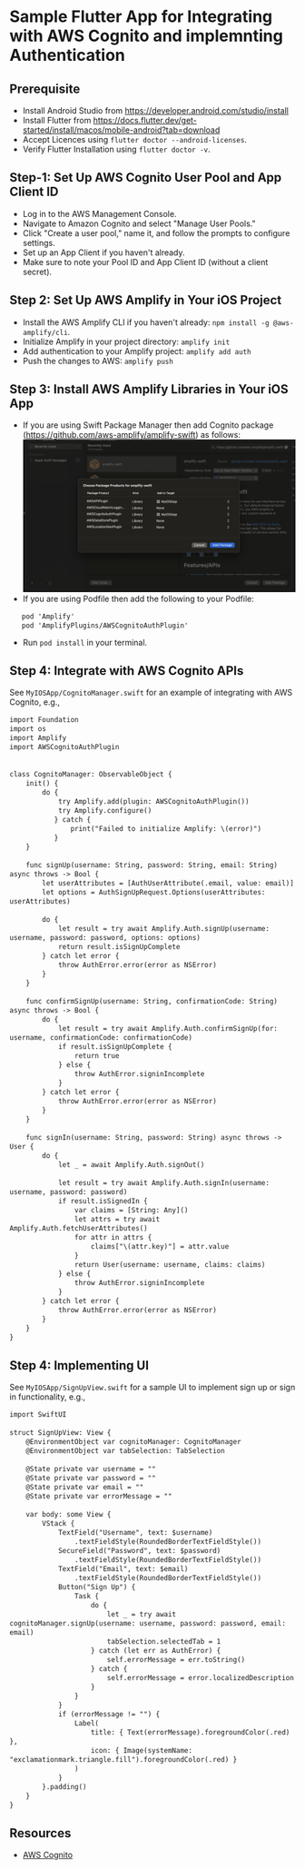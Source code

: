 # Sample Flutter App for Integrating with AWS Cognito and implemnting Authentication

## Prerequisite
  - Install Android Studio from https://developer.android.com/studio/install
  - Install Flutter from https://docs.flutter.dev/get-started/install/macos/mobile-android?tab=download
  - Accept Licences using `flutter doctor --android-licenses`.
  - Verify Flutter Installation using `flutter doctor -v`.

## Step-1: Set Up AWS Cognito User Pool and App Client ID
  - Log in to the AWS Management Console.
  - Navigate to Amazon Cognito and select "Manage User Pools."
  - Click "Create a user pool," name it, and follow the prompts to configure settings. 
  - Set up an App Client if you haven't already.
  - Make sure to note your Pool ID and App Client ID (without a client secret).

## Step 2: Set Up AWS Amplify in Your iOS Project
  - Install the AWS Amplify CLI if you haven't already: `npm install -g @aws-amplify/cli`.
  - Initialize Amplify in your project directory: `amplify init`
  - Add authentication to your Amplify project: ``amplify add auth``
  - Push the changes to AWS: `amplify push`

## Step 3: Install AWS Amplify Libraries in Your iOS App
  - If you are using Swift Package Manager then add Cognito package (https://github.com/aws-amplify/amplify-swift) as follows:
  ![Adding Swift Package!](add_amplify_package.png)
  - If you are using Podfile then add the following to your Podfile:
```
   pod 'Amplify'
   pod 'AmplifyPlugins/AWSCognitoAuthPlugin'
```
  - Run `pod install` in your terminal.

## Step 4: Integrate with AWS Cognito APIs
See `MyIOSApp/CognitoManager.swift` for an example of integrating with AWS Cognito, e.g.,

```
import Foundation
import os
import Amplify
import AWSCognitoAuthPlugin


class CognitoManager: ObservableObject {
    init() {
        do {
            try Amplify.add(plugin: AWSCognitoAuthPlugin())
            try Amplify.configure()
           } catch {
               print("Failed to initialize Amplify: \(error)")
           }
    }

    func signUp(username: String, password: String, email: String) async throws -> Bool {
        let userAttributes = [AuthUserAttribute(.email, value: email)]
        let options = AuthSignUpRequest.Options(userAttributes: userAttributes)

        do {
            let result = try await Amplify.Auth.signUp(username: username, password: password, options: options)
            return result.isSignUpComplete
        } catch let error {
            throw AuthError.error(error as NSError)
        }
    }

    func confirmSignUp(username: String, confirmationCode: String) async throws -> Bool {
        do {
            let result = try await Amplify.Auth.confirmSignUp(for: username, confirmationCode: confirmationCode)
            if result.isSignUpComplete {
                return true
            } else {
                throw AuthError.signinIncomplete
            }
        } catch let error {
            throw AuthError.error(error as NSError)
        }
    }

    func signIn(username: String, password: String) async throws -> User {
        do {
            let _ = await Amplify.Auth.signOut()

            let result = try await Amplify.Auth.signIn(username: username, password: password)
            if result.isSignedIn {
                var claims = [String: Any]()
                let attrs = try await Amplify.Auth.fetchUserAttributes()
                for attr in attrs {
                    claims["\(attr.key)"] = attr.value
                }
                return User(username: username, claims: claims)
            } else {
                throw AuthError.signinIncomplete
            }
        } catch let error {
            throw AuthError.error(error as NSError)
        }
    }
}
```  

## Step 4: Implementing UI
See `MyIOSApp/SignUpView.swift` for a sample UI to implement sign up or sign in functionality, e.g.,
```
import SwiftUI

struct SignUpView: View {
    @EnvironmentObject var cognitoManager: CognitoManager
    @EnvironmentObject var tabSelection: TabSelection

    @State private var username = ""
    @State private var password = ""
    @State private var email = ""
    @State private var errorMessage = ""

    var body: some View {
        VStack {
            TextField("Username", text: $username)
                .textFieldStyle(RoundedBorderTextFieldStyle())
            SecureField("Password", text: $password)
                .textFieldStyle(RoundedBorderTextFieldStyle())
            TextField("Email", text: $email)
                .textFieldStyle(RoundedBorderTextFieldStyle())
            Button("Sign Up") {
                Task {
                    do {
                        let _ = try await cognitoManager.signUp(username: username, password: password, email: email)
                        tabSelection.selectedTab = 1
                    } catch (let err as AuthError) {
                        self.errorMessage = err.toString()
                    } catch {
                        self.errorMessage = error.localizedDescription
                    }
                }
            }
            if (errorMessage != "") {
                Label(
                    title: { Text(errorMessage).foregroundColor(.red) },
                    icon: { Image(systemName: "exclamationmark.triangle.fill").foregroundColor(.red) }
                )
            }
        }.padding()
    }
}
```

## Resources
- [AWS Cognito](https://aws.amazon.com/cognito/)
